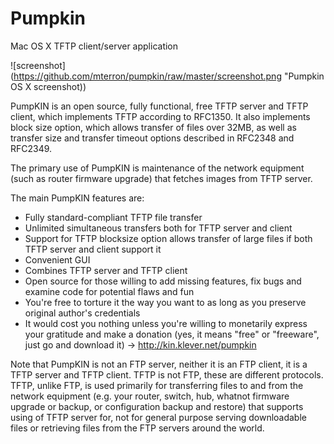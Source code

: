 # Pumpkin
Mac OS X TFTP client/server application

![screenshot](https://github.com/mterron/pumpkin/raw/master/screenshot.png "Pumpkin OS X screenshot))

PumpKIN is an open source, fully functional, free TFTP server and TFTP client, which implements TFTP according to RFC1350. It also implements block size option, which allows transfer of files over 32MB, as well as transfer size and transfer timeout options described in RFC2348 and RFC2349.

The primary use of PumpKIN is maintenance of the network equipment (such as router firmware upgrade) that fetches images from TFTP server.

The main PumpKIN features are:

* Fully standard-compliant TFTP file transfer
* Unlimited simultaneous transfers both for TFTP server and client
* Support for TFTP blocksize option allows transfer of large files if both TFTP server and client support it
* Convenient GUI
* Combines TFTP server and TFTP client
* Open source for those willing to add missing features, fix bugs and examine code for potential flaws and fun
* You're free to torture it the way you want to as long as you preserve original author's credentials
* It would cost you nothing unless you're willing to monetarily express your gratitude and make a donation (yes, it means "free" or "freeware", just go and download it) -> http://kin.klever.net/pumpkin


Note that PumpKIN is not an FTP server, neither it is an FTP client, it is a TFTP server and TFTP client. TFTP is not FTP, these are different protocols. TFTP, unlike FTP, is used primarily for transferring files to and from the network equipment (e.g. your router, switch, hub, whatnot firmware upgrade or backup, or configuration backup and restore) that supports using of TFTP server for, not for general purpose serving downloadable files or retrieving files from the FTP servers around the world.

